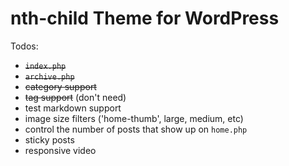 # nth-child Theme for WordPress

Todos:

- <s>`index.php`</s>
- <s>`archive.php`</s>
- <s>category support</s>
- <s>tag support</s> (don't need)
- test markdown support
- image size filters ('home-thumb', large, medium, etc)
- control the number of posts that show up on `home.php`
- sticky posts
- responsive video